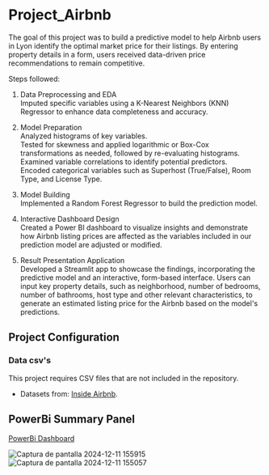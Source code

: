 # Project_Airbnb
The goal of this project was to build a predictive model to help Airbnb users in Lyon identify the optimal market price for their listings. By entering property details in a form, users received data-driven price recommendations to remain competitive.

Steps followed: 

1. Data Preprocessing and EDA <br/>
Imputed specific variables using a K-Nearest Neighbors (KNN) Regressor to enhance data completeness and accuracy.

2. Model Preparation <br/>
Analyzed histograms of key variables. <br/>
Tested for skewness and applied logarithmic or Box-Cox transformations as needed, followed by re-evaluating histograms. <br/>
Examined variable correlations to identify potential predictors. <br/>
Encoded categorical variables such as Superhost (True/False), Room Type, and License Type. <br/>

3. Model Building <br/>
Implemented a Random Forest Regressor to build the prediction model.

4. Interactive Dashboard Design <br/>
Created a Power BI dashboard to visualize insights and demonstrate how Airbnb listing prices are affected as the variables included in our prediction model are adjusted or modified.

5. Result Presentation Application <br/>
Developed a Streamlit app to showcase the findings, incorporating the predictive model and an interactive, form-based interface. Users can input key property details, such as neighborhood, number of bedrooms, number of bathrooms, host type and other relevant characteristics, to generate an estimated listing price for the Airbnb based on the model's predictions.
  
 
## Project Configuration

### Data csv's

This project requires CSV files that are not included in the repository.
- Datasets from: [Inside Airbnb](https://insideairbnb.com/get-the-data/).

## PowerBi Summary Panel
[PowerBi Dashboard](https://app.powerbi.com/view?r=eyJrIjoiYmFmYTg0ODQtYzU3MC00M2I5LWEwYTUtMDk4YTMzNDAxN2FiIiwidCI6IjhhZWJkZGI2LTM0MTgtNDNhMS1hMjU1LWI5NjQxODZlY2M2NCIsImMiOjl9&pageName=6ced937d0a05e6d0e043)

![Captura de pantalla 2024-12-11 155915](https://github.com/user-attachments/assets/14c7c127-feb2-4ac6-bc2d-78916675462c)
![Captura de pantalla 2024-12-11 155057](https://github.com/user-attachments/assets/6f7f097e-10d9-46f9-bf03-e48c7f5bbf9c)


